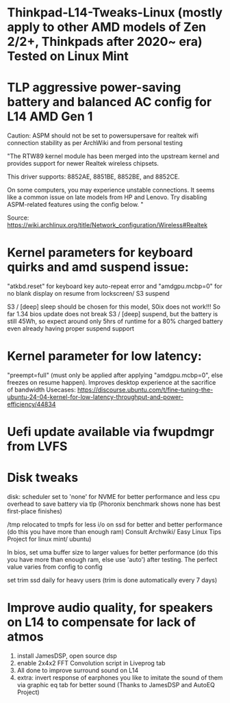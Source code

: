 # Thinkpad-L14-Tweaks-Linux (mostly apply to other AMD models of Zen 2/2+, Thinkpads after 2020~ era) Tested on Linux Mint

# TLP aggressive power-saving battery and balanced AC config for L14 AMD Gen 1

Caution: ASPM should not be set to powersupersave for realtek wifi connection stability as per ArchWiki and from personal testing

"The RTW89 kernel module has been merged into the upstream kernel and provides support for newer Realtek wireless chipsets.

This driver supports: 8852AE, 8851BE, 8852BE, and 8852CE.

On some computers, you may experience unstable connections. It seems like a common issue on late models from HP and Lenovo. Try disabling ASPM-related features using the config below. "

Source: https://wiki.archlinux.org/title/Network_configuration/Wireless#Realtek

# Kernel parameters for keyboard quirks and amd suspend issue: 

"atkbd.reset" for keyboard key auto-repeat error and "amdgpu.mcbp=0" for no blank display on resume from lockscreen/ S3 suspend

S3 / [deep] sleep should be chosen for this model, S0ix does not work!!! So far 1.34 bios update does not break S3 / [deep] suspend, but the battery is still 45Wh, so expect around only 5hrs of runtime for a 80% charged battery even already having proper suspend support

# Kernel parameter for low latency:

"preempt=full" (must only be applied after applying "amdgpu.mcbp=0", else freezes on resume happen). Improves desktop experience at the sacrifice of bandwidth
Usecases: https://discourse.ubuntu.com/t/fine-tuning-the-ubuntu-24-04-kernel-for-low-latency-throughput-and-power-efficiency/44834

# Uefi update available via fwupdmgr from LVFS

# Disk tweaks
disk: scheduler set to 'none' for NVME for better performance and less cpu overhead to save battery via tlp (Phoronix benchmark shows none has best first-place finishes)

/tmp relocated to tmpfs for less i/o on ssd for better and better performance (do this you have more than enough ram) Consult Archwiki/ Easy Linux Tips Project for linux mint/ ubuntu)

In bios, set uma buffer size to larger values for better performance (do this you have more than enough ram, else use 'auto') after testing. The perfect value varies from config to config

set trim ssd daily for heavy users (trim is done automatically every 7 days)

# Improve audio quality, for speakers on L14 to compensate for lack of atmos
1. install JamesDSP, open source dsp
2. enable 2x4x2 FFT Convolution script in Liveprog tab
3. All done to improve surround sound on L14
4. extra: invert response of earphones you like to imitate the sound of them via graphic eq tab for better sound (Thanks to JamesDSP and AutoEQ Project)
